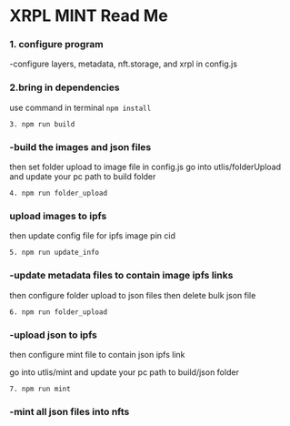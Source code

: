 # XRPL MINT Read Me


### 1. configure program
-configure layers, metadata, nft.storage, and xrpl in config.js


### 2.bring in dependencies 
use command in terminal `npm install`

`3. npm run build`
### -build the images and json files
  then set folder upload to image file in config.js
  go into utlis/folderUpload and update your pc path to build folder

`4. npm run folder_upload`
### upload images to ipfs
  then update config file for ipfs image pin cid

`5. npm run update_info `
### -update metadata files to contain image ipfs links
   then configure folder upload to json files
   then delete bulk json file

`6. npm run folder_upload`
### -upload json to ipfs
 then configure mint file to contain json ipfs link
 
 go into utlis/mint and update your pc path to build/json folder

`7. npm run mint`
### -mint all json files into nfts
  
  

